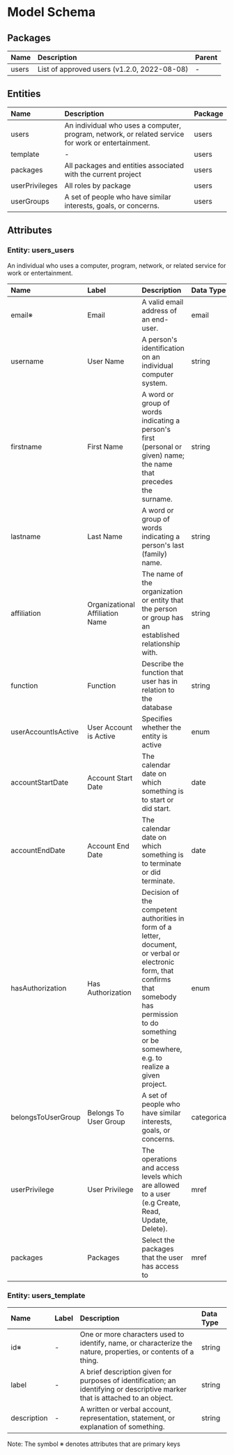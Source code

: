 # Model Schema

## Packages

| Name | Description | Parent |
|:---- |:-----------|:------|
| users | List of approved users (v1.2.0, 2022-08-08) | - |

## Entities

| Name | Description | Package |
|:---- |:-----------|:-------|
| users | An individual who uses a computer, program, network, or related service for work or entertainment. | users |
| template | - | users |
| packages | All packages and entities associated with the current project | users |
| userPrivileges | All roles by package | users |
| userGroups | A set of people who have similar interests, goals, or concerns. | users |

## Attributes

### Entity: users_users

An individual who uses a computer, program, network, or related service for work or entertainment.

| Name | Label | Description | Data Type |
|:---- |:-----|:-----------|:---------|
| email&#8251; | Email | A valid email address of an end-user. | email |
| username | User Name | A person's identification on an individual computer system. | string |
| firstname | First Name | A word or group of words indicating a person's first (personal or given) name; the name that precedes the surname. | string |
| lastname | Last Name | A word or group of words indicating a person's last (family) name. | string |
| affiliation | Organizational Affiliation Name | The name of the organization or entity that the person or group has an established relationship with. | string |
| function | Function | Describe the function that user has in relation to the database | string |
| userAccountIsActive | User Account is Active | Specifies whether the entity is active | enum |
| accountStartDate | Account Start Date | The calendar date on which something is to start or did start. | date |
| accountEndDate | Account End Date | The calendar date on which something is to terminate or did terminate. | date |
| hasAuthorization | Has Authorization | Decision of the competent authorities in form of a letter, document, or verbal or electronic form, that confirms that somebody has permission to do something or be somewhere, e.g. to realize a given project. | enum |
| belongsToUserGroup | Belongs To User Group | A set of people who have similar interests, goals, or concerns. | categorical |
| userPrivilege | User Privilege | The operations and access levels which are allowed to a user (e.g Create, Read, Update, Delete). | mref |
| packages | Packages | Select the packages that the user has access to | mref |

### Entity: users_template

| Name | Label | Description | Data Type |
|:---- |:-----|:-----------|:---------|
| id&#8251; | - | One or more characters used to identify, name, or characterize the nature, properties, or contents of a thing. | string |
| label | - | A brief description given for purposes of identification; an identifying or descriptive marker that is attached to an object. | string |
| description | - | A written or verbal account, representation, statement, or explanation of something. | string |

Note: The symbol &#8251; denotes attributes that are primary keys

